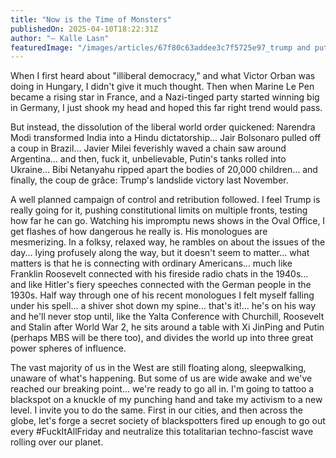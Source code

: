 ```yaml
---
title: "Now is the Time of Monsters"
publishedOn: 2025-04-10T18:22:31Z
author: "— Kalle Lasn"
featuredImage: "/images/articles/67f80c63addee3c7f5725e97_trump and putin sittin in a tree.jpg"
---
```


When I first heard about "illiberal democracy," and what Victor Orban was doing in Hungary, I didn't give it much thought. Then when Marine Le Pen became a rising star in France, and a Nazi-tinged party started winning big in Germany, I just shook my head and hoped this far right trend would pass.

But instead, the dissolution of the liberal world order quickened: Narendra Modi transformed India into a Hindu dictatorship... Jair Bolsonaro pulled off a coup in Brazil... Javier Milei feverishly waved a chain saw around Argentina... and then, fuck it, unbelievable, Putin's tanks rolled into Ukraine... Bibi Netanyahu ripped apart the bodies of 20,000 children... and finally, the coup de grâce: Trump's landslide victory last November.

A well planned campaign of control and retribution followed. I feel Trump is really going for it, pushing constitutional limits on multiple fronts, testing how far he can go. Watching his impromptu news shows in the Oval Office, I get flashes of how dangerous he really is. His monologues are mesmerizing. In a folksy, relaxed way, he rambles on about the issues of the day... lying profusely along the way, but it doesn't seem to matter... what matters is that he is connecting with ordinary Americans... much like Franklin Roosevelt connected with his fireside radio chats in the 1940s... and like Hitler's fiery speeches connected with the German people in the 1930s. Half way through one of his recent monologues I felt myself falling under his spell... a shiver shot down my spine... that's it!... he's on his way and he'll never stop until, like the Yalta Conference with Churchill, Roosevelt and Stalin after World War 2, he sits around a table with Xi JinPing and Putin (perhaps MBS will be there too), and divides the world up into three great power spheres of influence.

The vast majority of us in the West are still floating along, sleepwalking, unaware of what's happening. But some of us are wide awake and we've reached our breaking point... we're ready to go all in. I'm going to tattoo a blackspot on a knuckle of my punching hand and take my activism to a new level. I invite you to do the same. First in our cities, and then across the globe, let's forge a secret society of blackspotters fired up enough to go out every #FuckItAllFriday and neutralize this totalitarian techno-fascist wave rolling over our planet.